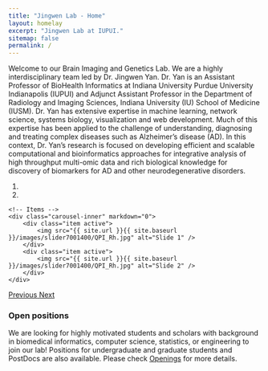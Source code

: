 ```yaml
---
title: "Jingwen Lab - Home"
layout: homelay
excerpt: "Jingwen Lab at IUPUI."
sitemap: false
permalink: /
---
```




Welcome to our Brain Imaging and Genetics Lab. We are a highly interdisciplinary team led by Dr. Jingwen Yan. Dr. Yan is an Assistant Professor of BioHealth Informatics at Indiana University Purdue University Indianapolis (IUPUI) and Adjunct Assistant Professor in the Department of Radiology and Imaging Sciences, Indiana University (IU) School of Medicine (IUSM). Dr. Yan has extensive expertise in machine learning, network science, systems biology, visualization and web development. Much of this expertise has been applied to the challenge of understanding, diagnosing and treating complex diseases such as Alzheimer’s disease (AD). In this context, Dr. Yan’s research is focused on developing efficient and scalable computational and bioinformatics approaches for integrative analysis of high throughput multi-omic data and rich biological knowledge for discovery of biomarkers for AD and other neurodegenerative disorders.

<div markdown="0" id="carousel" class="carousel slide" data-ride="carousel" data-interval="4000" data-pause="hover" >
    <!-- Menu -->
    <ol class="carousel-indicators">
        <li data-target="#carousel" data-slide-to="0" class="active"></li>
        <li data-target="#carousel" data-slide-to="1"></li>
    </ol>

    <!-- Items -->
    <div class="carousel-inner" markdown="0">
        <div class="item active">
            <img src="{{ site.url }}{{ site.baseurl }}/images/slider7001400/QPI_Rh.jpg" alt="Slide 1" />
        </div>
        <div class="item active">
            <img src="{{ site.url }}{{ site.baseurl }}/images/slider7001400/QPI_Rh.jpg" alt="Slide 2" />
        </div>
    </div>
  <a class="left carousel-control" href="#carousel" role="button" data-slide="prev">
    <span class="glyphicon glyphicon-chevron-left" aria-hidden="true"></span>
    <span class="sr-only">Previous</span>
  </a>
  <a class="right carousel-control" href="#carousel" role="button" data-slide="next">
    <span class="glyphicon glyphicon-chevron-right" aria-hidden="true"></span>
    <span class="sr-only">Next</span>
  </a>
</div>

### Open positions
We are looking for highly motivated students and scholars with background in biomedical informatics, computer science, statistics, or engineering to join our lab! Positions for undergraduate and graduate students and PostDocs are also available. Please check [Openings](vacancies) for more details. 

